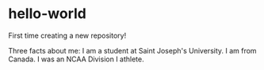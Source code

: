 # hello-world
First time creating a new repository!

Three facts about me:
I am a student at Saint Joseph's University.
I am from Canada.
I was an NCAA Division I athlete.
